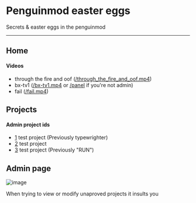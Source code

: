 # Penguinmod easter eggs
Secrets & easter eggs in the penguinmod
* * *
## Home
#### Videos
- through the fire and oof ([/through_the_fire_and_oof.mp4](https://penguinmod.site/through_the_fire_and_oof.mp4))
- bx-tv1 ([/bx-tv1.mp4](https://penguinmod.site/bx-tv1.mp4) or [/panel](https://home.penguinmod.site/panel) if you're not admin)
- fail ([/fail.mp4](https://penguinmod.site/fail.mp4))

## Projects
#### Admin project ids
- [1](https://studio.penguinmod.site/#1) test project (Previously typewrighter)
- [2](https://studio.penguinmod.site/#2) test project
- [3](https://studio.penguinmod.site/#3) test project (Previously "RUN")

## Admin page

![image](https://user-images.githubusercontent.com/75479945/236469525-acedd019-32ea-46c3-a34e-abbfade053ba.png)

When trying to view or modify unaproved projects it insults you

